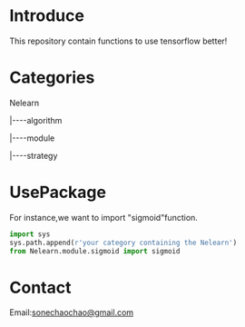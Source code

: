 # Introduce
This repository contain functions to use tensorflow better!

# Categories
Nelearn

|----algorithm

|----module

|----strategy

# UsePackage

For instance,we want to import "sigmoid"function.

```python
import sys
sys.path.append(r'your category containing the Nelearn')
from Nelearn.module.sigmoid import sigmoid
```
# Contact
Email:sonechaochao@gmail.com